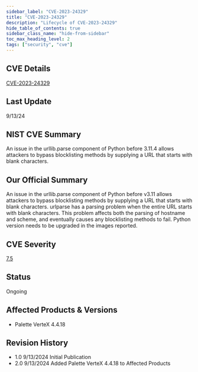 ```yaml
---
sidebar_label: "CVE-2023-24329"
title: "CVE-2023-24329"
description: "Lifecycle of CVE-2023-24329"
hide_table_of_contents: true
sidebar_class_name: "hide-from-sidebar"
toc_max_heading_level: 2
tags: ["security", "cve"]
---
```


## CVE Details

[CVE-2023-24329](https://nvd.nist.gov/vuln/detail/CVE-2023-24329)

## Last Update

9/13/24

## NIST CVE Summary

An issue in the urllib.parse component of Python before 3.11.4 allows attackers to bypass blocklisting methods by
supplying a URL that starts with blank characters.

## Our Official Summary

An issue in the urllib.parse component of Python before v3.11 allows attackers to bypass blocklisting methods by
supplying a URL that starts with blank characters. urlparse has a parsing problem when the entire URL starts with blank
characters. This problem affects both the parsing of hostname and scheme, and eventually causes any blocklisting methods
to fail. Python version needs to be upgraded in the images reported.

## CVE Severity

[7.5](https://nvd.nist.gov/vuln/detail/CVE-2023-24329)

## Status

Ongoing

## Affected Products & Versions

- Palette VerteX 4.4.18

## Revision History

- 1.0 9/13/2024 Initial Publication
- 2.0 9/13/2024 Added Palette VerteX 4.4.18 to Affected Products
